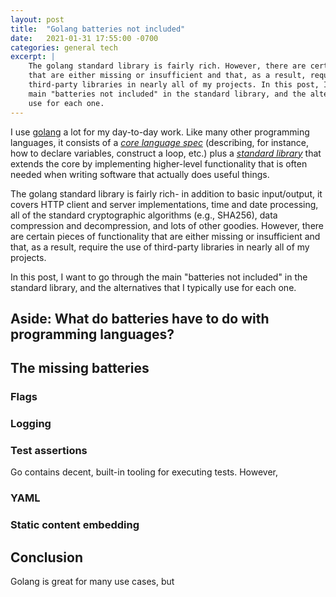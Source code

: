 ```yaml
---
layout: post
title:  "Golang batteries not included"
date:   2021-01-31 17:55:00 -0700
categories: general tech
excerpt: |
    The golang standard library is fairly rich. However, there are certain pieces of functionality
    that are either missing or insufficient and that, as a result, require me to provide with
    third-party libraries in nearly all of my projects. In this post, I want to go through the
    main "batteries not included" in the standard library, and the alternatives that I typically
    use for each one.
---
```


I use [golang](https://golang.org/) a lot for my day-to-day work. Like many other programming
languages, it consists of a [*core language spec*](https://golang.org/ref/spec) (describing,
for instance, how to declare variables, construct a loop, etc.) plus a
[*standard library*](https://golang.org/pkg/) that extends the core by implementing
higher-level functionality that is often needed when writing software that actually does
useful things.

The golang standard library is fairly rich- in addition to basic input/output, it covers
HTTP client and server implementations, time and date processing, all of the standard cryptographic
algorithms (e.g., SHA256), data compression and decompression, and lots of other goodies.
However, there are certain pieces of functionality that are either missing or insufficient and
that, as a result, require the use of third-party libraries in nearly all of my projects.

In this post, I want to go through the main "batteries not included" in the standard library,
and the alternatives that I typically use for each one.

## Aside: What do batteries have to do with programming languages?



## The missing batteries

### Flags



### Logging



### Test assertions

Go contains decent, built-in tooling for executing tests. However,

### YAML



### Static content embedding



## Conclusion

Golang is great for many use cases, but